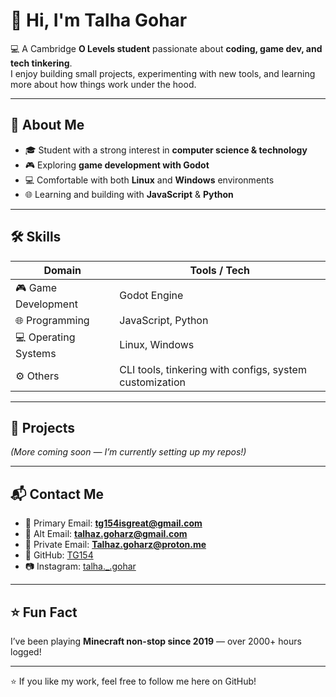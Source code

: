 # 👋 Hi, I'm Talha Gohar

💻 A Cambridge **O Levels student** passionate about **coding, game dev, and tech tinkering**.  
I enjoy building small projects, experimenting with new tools, and learning more about how things work under the hood.

---

## 🚀 About Me

- 🎓 Student with a strong interest in **computer science & technology**
- 🎮 Exploring **game development with Godot**
- 💻 Comfortable with both **Linux** and **Windows** environments
- 🌐 Learning and building with **JavaScript** & **Python**

---

## 🛠️ Skills

| Domain               | Tools / Tech                                            |
| -------------------- | ------------------------------------------------------- |
| 🎮 Game Development  | Godot Engine                                            |
| 🌐 Programming       | JavaScript, Python                                      |
| 💻 Operating Systems | Linux, Windows                                          |
| ⚙️ Others            | CLI tools, tinkering with configs, system customization |

---

## 📂 Projects

_(More coming soon — I’m currently setting up my repos!)_

---

## 📬 Contact Me

- 📧 Primary Email: **tg154isgreat@gmail.com**
- 📧 Alt Email: **talhaz.goharz@gmail.com**
- 📧 Private Email: **Talhaz.goharz@proton.me**
- 🐙 GitHub: [TG154](https://github.com/TG154)
- 📷 Instagram: [talha.\_.gohar](https://www.instagram.com/talha._.gohar/)

---

## ⭐ Fun Fact

I’ve been playing **Minecraft non-stop since 2019** — over 2000+ hours logged!

---

⭐ If you like my work, feel free to follow me here on GitHub!

